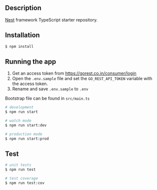 ## Description

[Nest](https://github.com/nestjs/nest) framework TypeScript starter repository.

## Installation

```bash
$ npm install
```

## Running the app

1. Get an access token from https://gorest.co.in/consumer/login
2. Open the `.env.sample` file and set the `GO_REST_API_TOKEN` variable with the access token.
3. Rename and save `.env.sample` to `.env`

Bootstrap file can be found in `src/main.ts`

```bash
# development
$ npm run start

# watch mode
$ npm run start:dev

# production mode
$ npm run start:prod
```

## Test

```bash
# unit tests
$ npm run test

# test coverage
$ npm run test:cov
```
